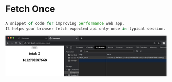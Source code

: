 # Fetch Once

```javascript
A snippet of code for improving performance web app.
It helps your browser fetch expected api only once in typical session. 
```
![name](./assets/image.png)
